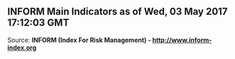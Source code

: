 ## INFORM Main Indicators as of Wed, 03 May 2017 17:12:03 GMT

Source: **INFORM (Index For Risk Management) - http://www.inform-index.org**